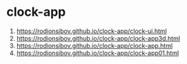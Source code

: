 # clock-app

1. https://rodionsibov.github.io/clock-app/clock-ui.html
1. https://rodionsibov.github.io/clock-app/clock-app3d.html
1. https://rodionsibov.github.io/clock-app/clock-app.html
1. https://rodionsibov.github.io/clock-app/clock-app01.html

